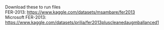 Download these to run files <br>
FER-2013: https://www.kaggle.com/datasets/msambare/fer2013 <br>
Microsoft FER-2013: https://www.kaggle.com/datasets/prilia/fer2013pluscleanedaugmballanced1 <br>
